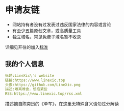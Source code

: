 # 申请友链

- 网站持有者没有过发表过违反国家法律的内容或言论
- 有至少五篇原创文章，或高质量工具
- 独立域名，常见免费子域名暂不收录

详细见开往的加入[标准](https://www.travellings.cn/docs/join.html)

## 我的个人信息

```yaml
标题:LineXic\'s website
链接:https://www.linexic.top
头像:https://github.com/LineXic.png
描述:难离难舍，想抱紧些
RSS:https://www.linexic.top/rss.xml
```

描述摘自陈奕迅的《单车》，在这里无特殊含义请勿过分解读
